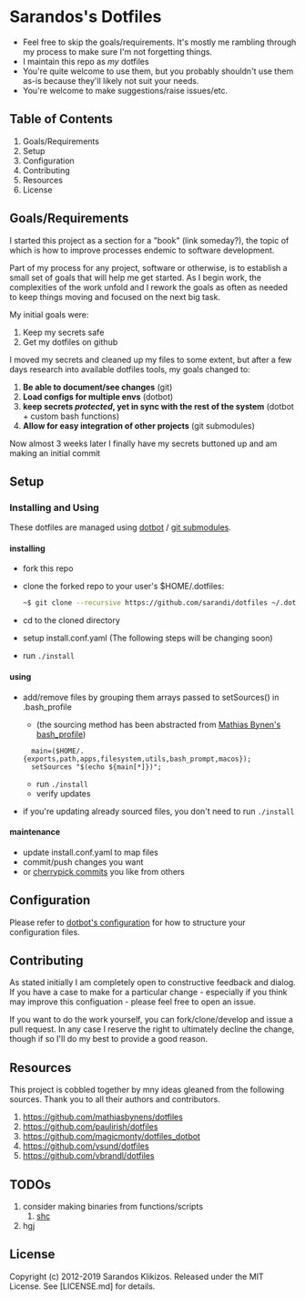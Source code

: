 # Sarandos's Dotfiles

* Feel free to skip the goals/requirements. It's mostly me rambling through my process to make sure I'm not forgetting things.
* I maintain this repo as _my_ dotfiles
* You're quite welcome to use them, but you probably shouldn't use them as-is because they'll likely not suit your needs.
* You're welcome to make suggestions/raise issues/etc.

## Table of Contents

1. Goals/Requirements
1. Setup
1. Configuration
1. Contributing
1. Resources
1. License

## Goals/Requirements

I started this project as a section for a "book" (link someday?), the topic of
which is how to improve processes endemic to software development.

Part of my process for any project, software or otherwise, is to establish a
small set of goals that will help me get started. As I begin work, the
complexities of the work unfold and I rework the goals as often as needed to
keep things moving and focused on the next big task.

My initial goals were:

1. Keep my secrets safe
1. Get my dotfiles on github

I moved my secrets and cleaned up my files to some extent, but after a few days
research into available dotfiles tools, my goals changed to:

1. **Be able to document/see changes** (git)
1. **Load configs for multiple envs** (dotbot)
1. **keep secrets *protected*, yet in sync with the rest of the system** (dotbot + custom bash functions)
1. **Allow for easy integration of other projects** (git submodules)

Now almost 3 weeks later I finally have my secrets buttoned up and am making an
initial commit

## Setup

### Installing and Using

These dotfiles are managed using
[dotbot](https://github.com/anishathalye/dotbot) / [git
submodules](https://git-scm.com/book/en/v2/Git-Tools-Submodules).

#### installing

* fork this repo
* clone the forked repo to your user's $HOME/.dotfiles:

  ```BASH
  ~$ git clone --recursive https://github.com/sarandi/dotfiles ~/.dotfiles
  ```

* cd to the cloned directory
* setup install.conf.yaml (The following steps will be changing soon)
* run `./install`

#### using

* add/remove files by grouping them arrays passed to setSources() in
  .bash_profile
  * (the sourcing method has been abstracted from [Mathias Bynen's bash_profile](https://github.com/mathiasbynens/dotfiles/blob/master/.bash_profile))

  ```SHELL
    main=($HOME/.{exports,path,apps,filesystem,utils,bash_prompt,macos});
    setSources "$(echo ${main[*]})";
  ```

  * run `./install`
  * verify updates
* if you're updating already sourced files, you don't need to run `./install`

#### maintenance

* update install.conf.yaml to map files
* commit/push changes you want
* or [cherrypick commits](https://git-scm.com/docs/git-cherry-pick) you like from others

## Configuration

Please refer to [dotbot's configuration](https://github.com/robobenklein/dotbot#configuration) for how to structure your configuration files.

<!--## Wiki

Will consider if necessary

-->

## Contributing

As stated initially I am completely open to constructive feedback and dialog. If you have a case to make for a particular change - especially if you think may improve this configuation - please feel free to open an issue.

If you want to do the work yourself, you can fork/clone/develop and issue a pull request. In any case I reserve the right to ultimately decline the change, though if so I'll do my best to provide a good reason.

## Resources

This project is cobbled together by  mny ideas gleaned from the following sources. Thank you to all their authors and contributors.

1. <https://github.com/mathiasbynens/dotfiles>
1. <https://github.com/paulirish/dotfiles>
1. <https://github.com/magicmonty/dotfiles_dotbot>
1. <https://github.com/vsund/dotfiles>
1. <https://github.com/vbrandl/dotfiles>

## TODOs

1. consider making binaries from functions/scripts
    1. [shc](https://github.com/neurobin/shc)
1. hgj

## License

Copyright (c) 2012-2019 Sarandos Klikizos. Released under the MIT License. See [LICENSE.md] for details.

